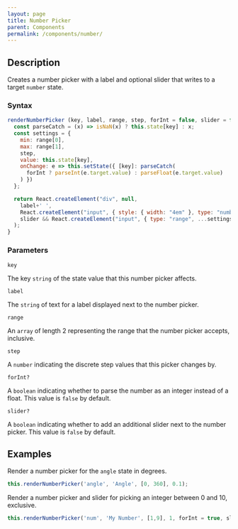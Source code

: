 ```yaml
---
layout: page
title: Number Picker
parent: Components
permalink: /components/number/
---
```


## Description

Creates a number picker with a label and optional slider that writes to a target `number` state.

### Syntax

```js
renderNumberPicker (key, label, range, step, forInt = false, slider = false) {
  const parseCatch = (x) => isNaN(x) ? this.state[key] : x;
  const settings = {
    min: range[0],
    max: range[1],
    step,
    value: this.state[key],
    onChange: e => this.setState({ [key]: parseCatch(
      forInt ? parseInt(e.target.value) : parseFloat(e.target.value)
    ) })
  };

  return React.createElement("div", null,
    label+' ',
    React.createElement("input", { style: { width: "4em" }, type: "number", ...settings }),
    slider && React.createElement("input", { type: "range", ...settings, onFocus: e => e.target.blur() })
  );
}
```

### Parameters

`key`

The key `string` of the state value that this number picker affects.

`label`

The `string` of text for a label displayed next to the number picker.

`range`

An `array` of length 2 representing the range that the number picker accepts, inclusive.

`step`

A `number` indicating the discrete step values that this picker changes by.

`forInt?`

A `boolean` indicating whether to parse the number as an integer instead of a float. This value is `false` by default.

`slider?`

A `boolean` indicating whether to add an additional slider next to the number picker. This value is `false` by default.

## Examples

Render a number picker for the `angle` state in degrees.

```js
this.renderNumberPicker('angle', 'Angle', [0, 360], 0.1);
```

Render a number picker and slider for picking an integer between 0 and 10, exclusive.

```js
this.renderNumberPicker('num', 'My Number', [1,9], 1, forInt = true, slider = true);
```
